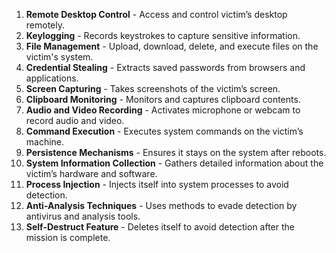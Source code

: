

1. **Remote Desktop Control** - Access and control victim’s desktop remotely.
2. **Keylogging** - Records keystrokes to capture sensitive information.
3. **File Management** - Upload, download, delete, and execute files on the victim's system.
4. **Credential Stealing** - Extracts saved passwords from browsers and applications.
5. **Screen Capturing** - Takes screenshots of the victim’s screen.
6. **Clipboard Monitoring** - Monitors and captures clipboard contents.
7. **Audio and Video Recording** - Activates microphone or webcam to record audio and video.
8. **Command Execution** - Executes system commands on the victim’s machine.
9. **Persistence Mechanisms** - Ensures it stays on the system after reboots.
10. **System Information Collection** - Gathers detailed information about the victim’s hardware and software.
11. **Process Injection** - Injects itself into system processes to avoid detection.
12. **Anti-Analysis Techniques** - Uses methods to evade detection by antivirus and analysis tools.
13. **Self-Destruct Feature** - Deletes itself to avoid detection after the mission is complete.

